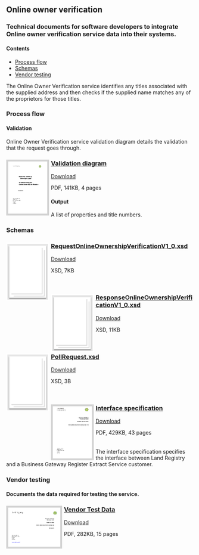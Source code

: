 ## Online owner verification

### Technical documents for software developers to integrate Online owner verification service data into their systems.

#### Contents
- [Process flow](#process-flow)
- [Schemas](#schemas)
- [Vendor testing](#vendor-testing)

The Online Owner Verification service identifies any titles associated with the supplied address and then checks if the supplied name matches any of the proprietors for those titles.

### Process flow

#### Validation
Online Owner Verification service validation diagram details the validation that the request goes through.

<h3><a href="../../pdfs/services/OOV_Validation_Diagram.pdf.pdf">
<img style="float: left; margin: 0px 5px 0px 0px;  border:5px solid LightGrey;" src="../../images/thumbnail/Validation-diagram-Online-owner-verification.pdf.png"></a>
<a href="../../pdfs/services/OOV_Validation_Diagram.pdf.pdf">Validation diagram</a></h3>
<a download="OOV_Validation_Diagram.pdf.pdf" href="../../pdfs/services/OOV_Validation_Diagram.pdf.pdf">Download</a>

PDF, 141KB, 4 pages
<br />
#### Output
A list of properties and title numbers.

### Schemas

<h3><a href="../../schemas/RequestOnlineOwnershipVerificationV1_0.xsd">
<img style="float: left; margin: 0px 5px 0px 0px" src="../../images/thumbnail/file.png"></a> 
<a href="../../schemas/RequestOnlineOwnershipVerificationV1_0.xsd">RequestOnlineOwnershipVerificationV1_0.xsd</a></h3>
<a download="RequestOnlineOwnershipVerificationV1_0.xsd" href="../../schemas/RequestOnlineOwnershipVerificationV1_0.xsd">Download</a>

XSD, 7KB

<br/>
<h3><a href="../../schemas/ResponseOnlineOwnershipVerificationV1_0.xsd">
<img style="float: left; margin: 0px 5px 0px 0px" src="../../images/thumbnail/file.png"></a> 
<a href="../../schemas/ResponseOnlineOwnershipVerificationV1_0.xsd">ResponseOnlineOwnershipVerificationV1_0.xsd</a></h3>
<a download="ResponseOnlineOwnershipVerificationV1_0.xsd" href="../../schemas/ResponseOnlineOwnershipVerificationV1_0.xsd">Download</a>

XSD, 11KB

<br/>
<h3><a href="../../schemas/PollRequest.xsd">
<img style="float: left; margin: 0px 5px 0px 0px" src="../../images/thumbnail/file.png"></a> 
<a href="../../schemas/PollRequest.xsd">PollRequest.xsd</a></h3>
<a download="PollRequest.xsd" href="../../schemas/PollRequest.xsd">Download</a>

XSD, 3B

<br/>

<h3><a href="../../pdfs/services/OOV_Interface_Spec.pdf.pdf">
<img style="float: left; margin: 0px 5px 0px 0px;  border:5px solid LightGrey;" src="../../images/thumbnail/Interface-specification-Online-owner-verification.pdf.png"></a>
<a href="../../pdfs/services/OOV_Interface_Spec.pdf.pdf">Interface specification</a></h3>
<a download="OOV_Interface_Spec.pdf.pdf" href="../../pdfs/services/OOV_Interface_Spec.pdf.pdf">Download</a>

PDF, 429KB, 43 pages
<br/>
<br/>
<br/>
The interface specification specifies the interface between Land Registry and a Business Gateway Register Extract Service customer.

### Vendor testing

#### Documents the data required for testing the service.

<h3><a href="../../pdfs/services/OOV_Vendor_test_data.pdf">
<img style="float: left; margin: 0px 5px 0px 0px;  border:5px solid LightGrey;" src="../../images/thumbnail/Vendor-test-data-Online-owner-verification.pdf.png"></a>
<a href="../../pdfs/services/OOV_Vendor_test_data.pdf">Vendor Test Data</a></h3>
<a download="OOV_Vendor_test_data.pdf" href="../../pdfs/services/OOV_Vendor_test_data.pdf">Download</a>

PDF, 282KB, 15 pages